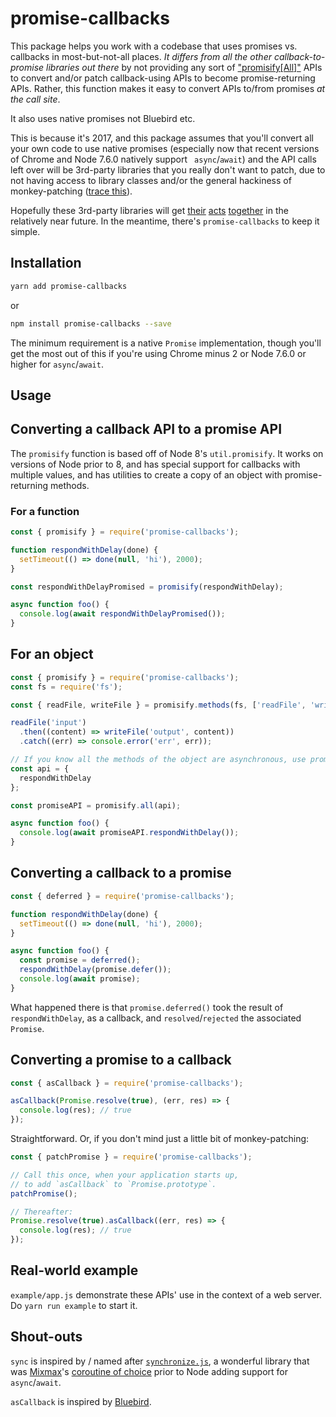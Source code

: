 # promise-callbacks

This package helps you work with a codebase that uses promises vs. callbacks in most-but-not-all
places. _It differs from all the other callback-to-promise libraries out there_ by not providing any sort of ["promisify[All]"](http://bluebirdjs.com/docs/api/promisification.html) APIs to convert
and/or patch callback-using APIs to become promise-returning APIs. Rather, this function makes it
easy to convert APIs to/from promises _at the call site_.

It also uses native promises not Bluebird etc.

This is because it's 2017, and this package assumes that you'll convert all your own code to use
native promises (especially now that recent versions of Chrome and Node 7.6.0 natively support `
async`/`await`) and the API calls left over will be 3rd-party libraries that you really don't want
to patch, due to not having access to library classes and/or the general hackiness of
monkey-patching ([trace this](https://github.com/petkaantonov/bluebird/blob/3746b7eca90dd8b11af73db5d30cf46d7dd90f9b/src/promisify.js#L295)).

Hopefully these 3rd-party libraries will get [their](https://github.com/nodejs/node/pull/5020)
[acts](https://github.com/request/request/issues/1935#issuecomment-287660358)
[together](https://github.com/mafintosh/mongojs/issues/324#issuecomment-287591550)
in the relatively near future. In the meantime, there's `promise-callbacks` to keep it simple.

## Installation

```sh
yarn add promise-callbacks
```
or
```sh
npm install promise-callbacks --save
```

The minimum requirement is a native `Promise` implementation, though you'll get the most out of
this if you're using Chrome minus 2 or Node 7.6.0 or higher for `async`/`await`.

## Usage

## Converting a callback API to a promise API

The `promisify` function is based off of Node 8's `util.promisify`. It works on versions of Node
prior to 8, and has special support for callbacks with multiple values, and has utilities to create
a copy of an object with promise-returning methods.

### For a function

```js
const { promisify } = require('promise-callbacks');

function respondWithDelay(done) {
  setTimeout(() => done(null, 'hi'), 2000);
}

const respondWithDelayPromised = promisify(respondWithDelay);

async function foo() {
  console.log(await respondWithDelayPromised());
}
```

## For an object

```js
const { promisify } = require('promise-callbacks');
const fs = require('fs');

const { readFile, writeFile } = promisify.methods(fs, ['readFile', 'writeFile']);

readFile('input')
  .then((content) => writeFile('output', content))
  .catch((err) => console.error('err', err));

// If you know all the methods of the object are asynchronous, use promisify.all:
const api = {
  respondWithDelay
};

const promiseAPI = promisify.all(api);

async function foo() {
  console.log(await promiseAPI.respondWithDelay());
}
```

## Converting a callback to a promise

```js
const { deferred } = require('promise-callbacks');

function respondWithDelay(done) {
  setTimeout(() => done(null, 'hi'), 2000);
}

async function foo() {
  const promise = deferred();
  respondWithDelay(promise.defer());
  console.log(await promise);
}
```

What happened there is that `promise.deferred()` took the result of `respondWithDelay`, as a
callback, and `resolved`/`rejected` the associated `Promise`.

## Converting a promise to a callback

```js
const { asCallback } = require('promise-callbacks');

asCallback(Promise.resolve(true), (err, res) => {
  console.log(res); // true
});
```

Straightforward. Or, if you don't mind just a little bit of monkey-patching:

```js
const { patchPromise } = require('promise-callbacks');

// Call this once, when your application starts up,
// to add `asCallback` to `Promise.prototype`.
patchPromise();

// Thereafter:
Promise.resolve(true).asCallback((err, res) => {
  console.log(res); // true
});
```

## Real-world example

`example/app.js` demonstrate these APIs' use in the context of a web server. Do `yarn run example`
to start it.

## Shout-outs

`sync` is inspired by / named after
[`synchronize.js`](http://alexeypetrushin.github.io/synchronize/docs/index.html), a wonderful
library that was [Mixmax](https://mixmax.com/)'s
[coroutine of choice](https://mixmax.com/blog/node-fibers-using-synchronize-js) prior to Node adding
support for `async`/`await`.

`asCallback` is inspired by [Bluebird](http://bluebirdjs.com/docs/api/ascallback.html).
